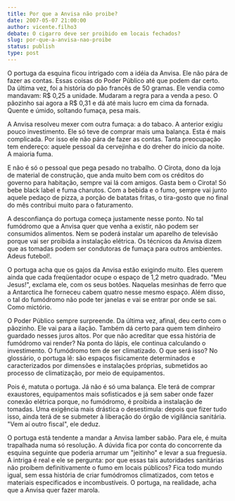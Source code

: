 ```yaml
---
title: Por que a Anvisa não proibe?
date: 2007-05-07 21:00:00
author: vicente.filho3
debate: O cigarro deve ser proibido em locais fechados?
slug: por-que-a-anvisa-nao-proibe
status: publish 
type: post
---
```


  
O portuga da esquina ficou intrigado com a idéia da Anvisa. Ele não pára de fazer as contas. Essas coisas do Poder Público até que podem dar certo. Da última vez, foi a história do pão francês de 50 gramas. Ele vendia como mandavam: R$ 0,25 a unidade. Mudaram a regra para a venda a peso. O pãozinho sai agora a R$ 0,31 e dá até mais lucro em cima da fornada. Quente e úmido, soltando fumaça, pesa mais.  
  
A Anvisa resolveu mexer com outra fumaça: a do tabaco. A anterior exigiu pouco investimento. Ele só teve de comprar mais uma balança. Esta é mais complicada. Por isso ele não pára de fazer as contas. Tanta preocupação tem endereço: aquele pessoal da cervejinha e do dreher do início da noite. A maioria fuma.  
  
E não é só o pessoal que pega pesado no trabalho. O Cirota, dono da loja de material de construção, que anda muito bem com os créditos do governo para habitação, sempre vai lá com amigos. Gasta bem o Cirota! Só bebe black label e fuma charutos. Com a bebida e o fumo, sempre vai junto aquele pedaço de pizza, a porção de batatas fritas, o tira-gosto que no final do mês contribui muito para o faturamento.  
  
A desconfiança do portuga começa justamente nesse ponto. No tal fumódromo que a Anvisa quer que venha a existir, não podem ser consumidos alimentos. Nem se poderá instalar um aparelho de televisão porque vai ser proibida a instalação elétrica. Os técnicos da Anvisa dizem que as tomadas podem ser condutoras de fumaça para outros ambientes. Adeus futebol!.  
  
O portuga acha que os gajos da Anvisa estão exigindo muito. Eles querem ainda que cada freqüentador ocupe o espaço de 1,2 metro quadrado. "Meu Jesus!", exclama ele, com os seus botões. Naquelas mesinhas de ferro que a Antarctica lhe forneceu cabem quatro nesse mesmo espaço. Além disso, o tal do fumódromo não pode ter janelas e vai se entrar por onde se sai. Como mictório.  
  
O Poder Público sempre surpreende. Da última vez, afinal, deu certo com o pãozinho. Ele vai para a ilação. Também dá certo para quem tem dinheiro guardado nesses juros altos. Por que não acreditar que essa história de fumódromo vai render? Na ponta do lápis, ele continua calculando o investimento. O fumódromo tem de ser climatizado. O que será isso? No glossário, o portuga lê: são espaços fisicamente determinados e caracterizados por dimensões e instalações próprias, submetidos ao processo de climatização, por meio de equipamentos.  
  
Pois é, matuta o portuga. Já não é só uma balança. Ele terá de comprar exaustores, equipamentos mais sofisticados e já sem saber onde fazer conexão elétrica porque, no fumódromo, é proibida a instalação de tomadas. Uma exigência mais drástica o desestimula: depois que fizer tudo isso, ainda terá de se submeter à liberação do órgão de vigilância sanitária. "Vem aí outro fiscal", ele deduz.  
  
O portuga está tendente a mandar a Anvisa lamber sabão. Para ele, é muita trapalhada numa só resolução. A dúvida fica por conta do concorrente da esquina seguinte que poderia arrumar um "jeitinho" e levar a sua freguesia. A intriga é real e ele se pergunta: por que essas tais autoridades sanitárias não proíbem definitivamente o fumo em locais públicos? Fica todo mundo igual, sem essa história de criar fumódromos climatizados, com tetos e materiais especificados e incombustíveis. O portuga, na realidade, acha que a Anvisa quer fazer marola.
